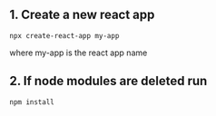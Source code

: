 ## 1. Create a new react app
```
npx create-react-app my-app
```
where my-app is the react app name

## 2. If node modules are deleted run
```
npm install
```